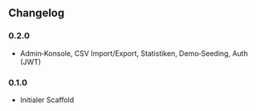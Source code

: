 ## Changelog

### 0.2.0
- Admin‑Konsole, CSV Import/Export, Statistiken, Demo‑Seeding, Auth (JWT)

### 0.1.0
- Initialer Scaffold
